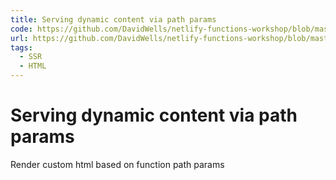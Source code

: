 ```yaml
---
title: Serving dynamic content via path params
code: https://github.com/DavidWells/netlify-functions-workshop/blob/master/lessons-code-complete/core-concepts/2-dynamic-content/functions/using-path.js
url: https://github.com/DavidWells/netlify-functions-workshop/blob/master/lessons-code-complete/core-concepts/2-dynamic-content/
tags: 
  - SSR
  - HTML
---
```


# Serving dynamic content via path params

Render custom html based on function path params
